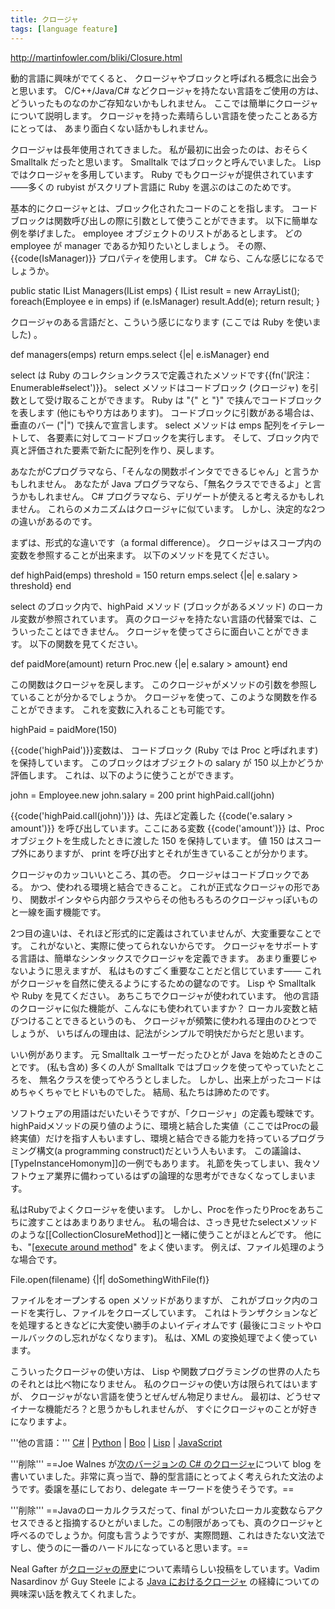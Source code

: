 ```yaml
---
title: クロージャ
tags: [language feature]
---
```


http://martinfowler.com/bliki/Closure.html

動的言語に興味がでてくると、
クロージャやブロックと呼ばれる概念に出会うと思います。
C/C++/Java/C# などクロージャを持たない言語をご使用の方は、
どういったものなのかご存知ないかもしれません。
ここでは簡単にクロージャについて説明します。
クロージャを持った素晴らしい言語を使ったことある方にとっては、
あまり面白くない話かもしれません。

クロージャは長年使用されてきました。
私が最初に出会ったのは、おそらく Smalltalk だったと思います。
Smalltalk ではブロックと呼んでいました。
Lisp ではクロージャを多用しています。
Ruby でもクロージャが提供されています——多くの rubyist がスクリプト言語に Ruby を選ぶのはこのためです。

基本的にクロージャとは、ブロック化されたコードのことを指します。
コードブロックは関数呼び出しの際に引数として使うことができます。
以下に簡単な例を挙げました。
employee オブジェクトのリストがあるとします。
どの employee が manager であるか知りたいとしましょう。
その際、{{code(IsManager)}} プロパティを使用します。
C# なら、こんな感じになるでしょうか。

 public static IList Managers(IList emps) {
   IList result = new ArrayList();
   foreach(Employee e in emps)
     if (e.IsManager) result.Add(e);
   return result;
 }

クロージャのある言語だと、こういう感じになります (ここでは Ruby を使いました) 。

 def managers(emps)
    return emps.select {|e| e.isManager}
 end

select は Ruby のコレクションクラスで定義されたメソッドです{{fn('訳注：Enumerable#select')}}。
select メソッドはコードブロック (クロージャ) を引数として受け取ることができます。
Ruby は "{" と "}" で挟んでコードブロックを表します (他にもやり方はあります)。
コードブロックに引数がある場合は、垂直のバー ("|") で挟んで宣言します。
select メソッドは emps 配列をイテレートして、
各要素に対してコードブロックを実行します。
そして、ブロック内で真と評価された要素で新たに配列を作り、戻します。

あなたがCプログラマなら、「そんなの関数ポインタでできるじゃん」と言うかもしれません。
あなたが Java プログラマなら、「無名クラスでできるよ」と言うかもしれません。
C# プログラマなら、デリゲートが使えると考えるかもしれません。
これらのメカニズムはクロージャに似ています。
しかし、決定的な2つの違いがあるのです。

まずは、形式的な違いです（a formal difference）。
クロージャはスコープ内の変数を参照することが出来ます。
以下のメソッドを見てください。

 def highPaid(emps)
    threshold = 150
    return emps.select {|e| e.salary > threshold}
 end

select のブロック内で、highPaid メソッド (ブロックがあるメソッド) のローカル変数が参照されています。
真のクロージャを持たない言語の代替案では、こういったことはできません。
クロージャを使ってさらに面白いことができます。
以下の関数を見てください。

 def paidMore(amount)
    return Proc.new {|e| e.salary > amount}
 end

この関数はクロージャを戻します。
このクロージャがメソッドの引数を参照していることが分かるでしょうか。
クロージャを使って、このような関数を作ることができます。
これを変数に入れることも可能です。

 highPaid = paidMore(150)

{{code('highPaid')}}変数は、
コードブロック (Ruby では Proc と呼ばれます) を保持しています。
このブロックはオブジェクトの salary が 150 以上かどうか評価します。
これは、以下のように使うことができます。

 john = Employee.new
 john.salary = 200
 print highPaid.call(john)

{{code('highPaid.call(john)')}} は、先ほど定義した {{code('e.salary > amount')}} を呼び出しています。ここにある変数 {{code('amount')}} は、Proc オブジェクトを生成したときに渡した 150 を保持しています。
値 150 はスコープ外にありますが、
print を呼び出すとそれが生きていることが分かります。

クロージャのカッコいいところ、其の壱。
クロージャはコードブロックである。
かつ、使われる環境と結合できること。
これが正式なクロージャの形であり、
関数ポインタやら内部クラスやらその他もろもろのクロージャっぽいものと一線を画す機能です。

2つ目の違いは、それほど形式的に定義はされていませんが、大変重要なことです。
これがないと、実際に使ってられないからです。
クロージャをサポートする言語は、簡単なシンタックスでクロージャを定義できます。
あまり重要じゃないように思えますが、
私はものすごく重要なことだと信じています——
これがクロージャを自然に使えるようにするための鍵なのです。
Lisp や Smalltalk や Ruby を見てください。
あちこちでクロージャが使われています。
他の言語のクロージャに似た機能が、こんなにも使われていますか？
ローカル変数と結びつけることできるというのも、
クロージャが頻繁に使われる理由のひとつでしょうが、
いちばんの理由は、記法がシンプルで明快だからだと思います。

いい例があります。
元 Smalltalk ユーザーだったひとが Java を始めたときのことです。
(私も含め) 多くの人が Smalltalk ではブロックを使ってやっていたところを、
無名クラスを使ってやろうとしました。
しかし、出来上がったコードはめちゃくちゃでヒドいものでした。
結局、私たちは諦めたのです。



ソフトウェアの用語はだいたいそうですが、「クロージャ」の定義も曖昧です。
highPaidメソッドの戻り値のように、環境と結合した実値（ここではProcの最終実値）だけを指す人もいますし、環境と結合できる能力を持っているプログラミング構文(a programming construct)だという人もいます。
この議論は、[TypeInstanceHomonym]]の一例でもあります。
礼節を失ってしまい、我々ソフトウェア業界に備わっているはずの論理的な思考ができなくなってしまいます。



私はRubyでよくクロージャを使います。
しかし、Procを作ったりProcをあちこちに渡すことはあまりありません。
私の場合は、さっき見せたselectメソッドのような[[CollectionClosureMethod]]と一緒に使うことがほとんどです。
他にも、"[[execute around method](WikiWikiWeb:ExecuteAroundMethod)" をよく使います。
例えば、ファイル処理のような場合です。

 File.open(filename) {|f| doSomethingWithFile(f)}

ファイルをオープンする open メソッドがありますが、
これがブロック内のコードを実行し、ファイルをクローズしています。
これはトランザクションなどを処理するときなどに大変使い勝手のよいイディオムです (最後にコミットやロールバックのし忘れがなくなります)。
私は、XML の変換処理でよく使っています。

こういったクロージャの使い方は、
Lisp や関数プログラミングの世界の人たちのそれとは比べ物になりません。
私のクロージャの使い方は限られてはいますが、
クロージャがない言語を使うとぜんぜん物足りません。
最初は、どうせマイナーな機能だろ？と思うかもしれませんが、
すぐにクロージャのことが好きになりますよ。

'''他の言語：''' [C#](http://joe.truemesh.com/blog//000390.html) | [Python](http://ivan.truemesh.com/archives/000392.html) | [Boo](http://boo.codehaus.org/Martin+Fowler%27s+closure+examples+in+boo) | [Lisp](http://stefanroock.blogspot.com/2006/08/closures-in-common-lisp.html) | [JavaScript](http://nonn-et-twk.net/twk/node/50)

'''削除''' ==Joe Walnes が[次のバージョンの C# のクロージャ](http://joe.truemesh.com/blog//000390.html)について blog を書いていました。非常に真っ当で、静的型言語にとってよく考えられた文法のようです。委譲を基にしており、delegate キーワードを使うそうです。==

'''削除''' ==Javaのローカルクラスだって、final がついたローカル変数ならアクセスできると指摘するひとがいました。この制限があっても、真のクロージャと呼べるのでしょうか。何度も言うようですが、実際問題、これはきたない文法ですし、使うのに一番のハードルになっていると思います。==

Neal Gafter が[クロージャの歴史](http://gafter.blogspot.com/2007/01/definition-of-closures.html)について素晴らしい投稿をしています。Vadim Nasardinov が Guy Steele による [Java におけるクロージャ](http://article.gmane.org/gmane.comp.lang.lightweight/2274) の経緯についての興味深い話を教えてくれました。
